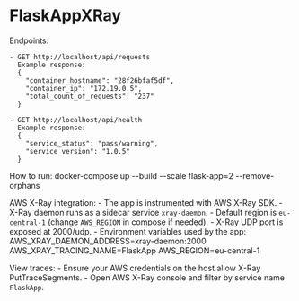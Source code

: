 # FlaskAppXRay

  Endpoints:
  
    - GET http://localhost/api/requests
      Example response:
      {
        "container_hostname": "28f26bfaf5df",
        "container_ip": "172.19.0.5",
        "total_count_of_requests": "237"
      }

    - GET http://localhost/api/health
      Example response:
      {
        "service_status": "pass/warning",
        "service_version": "1.0.5"
      }

  How to run:
    docker-compose up --build --scale flask-app=2 --remove-orphans

  AWS X-Ray integration:
    - The app is instrumented with AWS X-Ray SDK.
    - X-Ray daemon runs as a sidecar service `xray-daemon`.
    - Default region is `eu-central-1` (change `AWS_REGION` in compose if needed).
    - X-Ray UDP port is exposed at 2000/udp.
    - Environment variables used by the app:
        AWS_XRAY_DAEMON_ADDRESS=xray-daemon:2000
        AWS_XRAY_TRACING_NAME=FlaskApp
        AWS_REGION=eu-central-1

  View traces:
    - Ensure your AWS credentials on the host allow X-Ray PutTraceSegments.
    - Open AWS X-Ray console and filter by service name `FlaskApp`.
